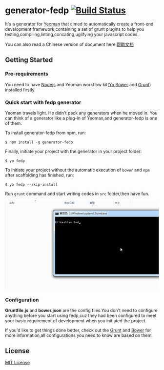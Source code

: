 # generator-fedp [![Build Status](https://secure.travis-ci.org/hiwanz/generator-fedp.png?branch=master)](https://travis-ci.org/hiwanz/generator-fedp)

It's a generator for [Yeoman](http://yeoman.io) that aimed to automatically create a front-end development framework,containing a set of grunt plugins to help you testing,compiling,linting,concating,uglifying your javascript codes.

You can also read a Chinese version of document here:[帮助文档](https://github.com/hiwanz/generator-fedp/wiki/%E5%B8%AE%E5%8A%A9%E6%96%87%E6%A1%A3 "帮助文档")

## Getting Started

### Pre-requirements

You need to have [Nodejs](http://nodejs.org/) and Yeoman workflow kit([Yo](http://yeoman.io/),[Bower](http://bower.io/) and [Grunt](http://gruntjs.com/)) installed firstly.

### Quick start with fedp generator

Yeoman travels light. He didn't pack any generators when he moved in. You can think of a generator like a plug-in of Yeoman,and generator-fedp is one of them.

To install generator-fedp from npm, run:

```
$ npm install -g generator-fedp
```

Finally, initiate your project with the generator in your project folder:

```
$ yo fedp
```

To initiate your project without the automatic execution of ```bower``` and ```npm``` after scaffolding has finished, run:

```
$ yo fedp --skip-install
```

Run `grunt` command and start writing codes in `src` folder,then have fun.

![demonstration](demonstration.gif)

### Configuration

**Gruntfile.js** and **bower.json** are the config files.You don't need to configure anything before you start using fedp,cuz they had been configured to meet your basic requirement of development when you initiated the project.

If you'd like to get things done better, check out the [Grunt](http://gruntjs.com) and [Bower](http://bower.io) for more information,all configurations you need to know are based on them.


## License

[MIT License](http://en.wikipedia.org/wiki/MIT_License)
